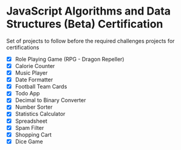 # JavaScript Algorithms and Data Structures (Beta) Certification

 Set of projects to follow before the required challenges projects for
 certifications

 - [x] Role Playing Game (RPG - Dragon Repeller)
 - [x] Calorie Counter
 - [x] Music Player
 - [x] Date Formatter
 - [x] Football Team Cards
 - [x] Todo App
 - [x] Decimal to Binary Converter
 - [x] Number Sorter
 - [x] Statistics Calculator
 - [x] Spreadsheet
 - [x] Spam Filter
 - [x] Shopping Cart
 - [x] Dice Game
